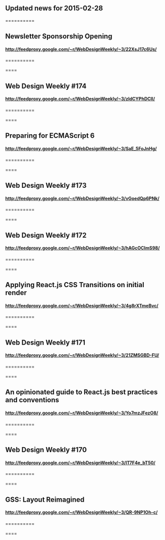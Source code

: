 ## Updated news for 2015-02-28 

==========
## Newsletter Sponsorship Opening
#### http://feedproxy.google.com/~r/WebDesignWeekly/~3/22XsJ17c6Us/

==========

====
## Web Design Weekly #174
#### http://feedproxy.google.com/~r/WebDesignWeekly/~3/zldCYPhDCII/

==========

====
## Preparing for ECMAScript 6
#### http://feedproxy.google.com/~r/WebDesignWeekly/~3/SaE_5FoJnHg/

==========

====
## Web Design Weekly #173
#### http://feedproxy.google.com/~r/WebDesignWeekly/~3/vGoedQp6PNk/

==========

====
## Web Design Weekly #172
#### http://feedproxy.google.com/~r/WebDesignWeekly/~3/hAGcOCImS98/

==========

====
## Applying React.js CSS Transitions on initial render
#### http://feedproxy.google.com/~r/WebDesignWeekly/~3/4g8rXTmeBvc/

==========

====
## Web Design Weekly #171
#### http://feedproxy.google.com/~r/WebDesignWeekly/~3/21ZMSGBD-FU/

==========

====
## An opinionated guide to React.js best practices and conventions
#### http://feedproxy.google.com/~r/WebDesignWeekly/~3/Yo7mzJFezO8/

==========

====
## Web Design Weekly #170
#### http://feedproxy.google.com/~r/WebDesignWeekly/~3/IT7F4e_bT50/

==========

====
## GSS: Layout Reimagined
#### http://feedproxy.google.com/~r/WebDesignWeekly/~3/QR-9NP1Oh-c/

==========

====
